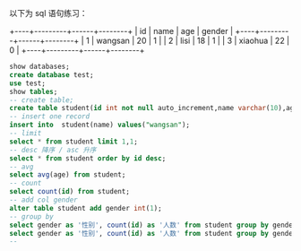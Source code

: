 
以下为 sql 语句练习：

+----+---------+------+--------+
| id | name    | age  | gender |
+----+---------+------+--------+
|  1 | wangsan |   20 |      1 |
|  2 | lisi    |   18 |      1 |
|  3 | xiaohua |   22 |      0 |
+----+---------+------+--------+


```sql
show databases;
create database test;
use test;
show tables;
-- create table;
create table student(id int not null auto_increment,name varchar(10),age int default 18,primary key(id));
-- insert one record
insert into  student(name) values("wangsan");
-- limit
select * from student limit 1,1;
-- desc 降序 / asc 升序
select * from student order by id desc;
-- avg
select avg(age) from student;
-- count
select count(id) from student;
-- add col gender
alter table student add gender int(1);
-- group by
select gender as '性别', count(id) as '人数' from student group by gender;
select gender as '性别', count(id) as '人数' from student group by gender order by '人数' desc;
-- 
```